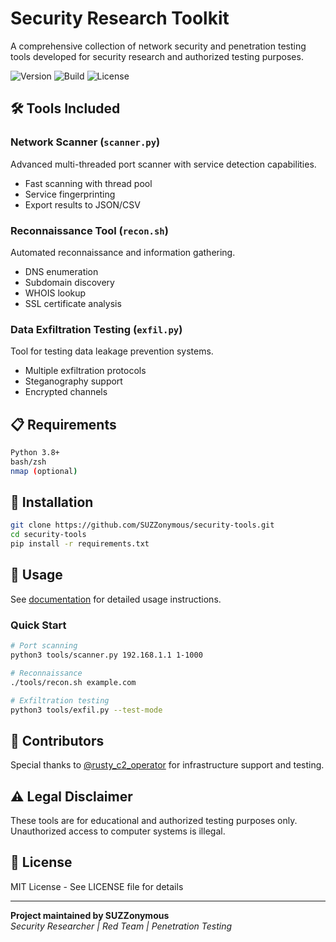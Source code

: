 # Security Research Toolkit

A comprehensive collection of network security and penetration testing tools developed for security research and authorized testing purposes.

![Version](https://img.shields.io/badge/version-2.3.1-blue)
![Build](https://img.shields.io/badge/build-PHOENIX__20241024-green)
![License](https://img.shields.io/badge/license-MIT-lightgrey)

## 🛠️ Tools Included

### Network Scanner (`scanner.py`)
Advanced multi-threaded port scanner with service detection capabilities.
- Fast scanning with thread pool
- Service fingerprinting
- Export results to JSON/CSV

### Reconnaissance Tool (`recon.sh`)
Automated reconnaissance and information gathering.
- DNS enumeration
- Subdomain discovery  
- WHOIS lookup
- SSL certificate analysis

### Data Exfiltration Testing (`exfil.py`)
Tool for testing data leakage prevention systems.
- Multiple exfiltration protocols
- Steganography support
- Encrypted channels

## 📋 Requirements
```bash
Python 3.8+
bash/zsh
nmap (optional)
```

## 🚀 Installation
```bash
git clone https://github.com/SUZZonymous/security-tools.git
cd security-tools
pip install -r requirements.txt
```

## 📖 Usage

See [documentation](docs/usage.md) for detailed usage instructions.

### Quick Start
```bash
# Port scanning
python3 tools/scanner.py 192.168.1.1 1-1000

# Reconnaissance
./tools/recon.sh example.com

# Exfiltration testing
python3 tools/exfil.py --test-mode
```

## 🤝 Contributors

Special thanks to [@rusty_c2_operator](https://github.com/rusty_c2_operator) for infrastructure support and testing.

## ⚠️ Legal Disclaimer

These tools are for educational and authorized testing purposes only. Unauthorized access to computer systems is illegal.

## 📄 License

MIT License - See LICENSE file for details

---

**Project maintained by SUZZonymous**  
*Security Researcher | Red Team | Penetration Testing*

<!-- Build: PHOENIX_20241024 -->
<!-- C2_BACKUP: aHR0cHM6Ly9naXRodWIuY29tL3J1c3R5X2MyX29wZXJhdG9yL25ldHdvcmstbW9uaXRvcg== -->
<!-- Version: 2.3.1 -->
